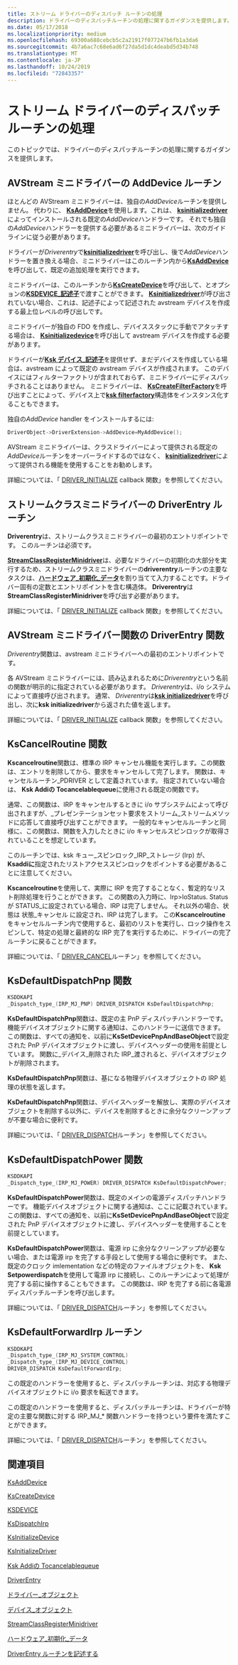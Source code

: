 ```yaml
---
title: ストリーム ドライバーのディスパッチ ルーチンの処理
description: ドライバーのディスパッチルーチンの処理に関するガイダンスを提供します。
ms.date: 05/17/2018
ms.localizationpriority: medium
ms.openlocfilehash: 69300a688cebcb5c2a21917f077247b6fb1a3da6
ms.sourcegitcommit: 4b7a6ac7c68e6ad6f27da5d1dc4deabd5d34b748
ms.translationtype: MT
ms.contentlocale: ja-JP
ms.lasthandoff: 10/24/2019
ms.locfileid: "72843357"
---
```

# <a name="handling-dispatch-routines-in-stream-drivers"></a>ストリーム ドライバーのディスパッチ ルーチンの処理

このトピックでは、ドライバーのディスパッチルーチンの処理に関するガイダンスを提供します。

## <a name="adddevice-routine-for-avstream-minidrivers"></a>AVStream ミニドライバーの AddDevice ルーチン

ほとんどの AVStream ミニドライバーは、独自の*AddDevice*ルーチンを提供しません。 代わりに、 [**KsAddDevice**](https://docs.microsoft.com/windows-hardware/drivers/ddi/ks/nf-ks-ksadddevice)を使用します。これは、 [**ksinitializedriver**](https://docs.microsoft.com/windows-hardware/drivers/ddi/ks/nf-ks-ksinitializedriver)によってインストールされる既定の*AddDevice*ハンドラーです。 それでも独自の*AddDevice*ハンドラーを提供する必要があるミニドライバーは、次のガイドラインに従う必要があります。

ドライバーが*Driverentry*で[**ksinitializedriver**](https://docs.microsoft.com/windows-hardware/drivers/ddi/ks/nf-ks-ksinitializedriver)を呼び出し、後で*AddDevice*ハンドラーを置き換える場合、ミニドライバーはこのルーチン内から[**KsAddDevice**](https://docs.microsoft.com/windows-hardware/drivers/ddi/ks/nf-ks-ksadddevice)を呼び出して、既定の追加処理を実行できます。

ミニドライバーは、このルーチンから[**KsCreateDevice**](https://docs.microsoft.com/windows-hardware/drivers/ddi/ks/nf-ks-kscreatedevice)を呼び出して、とオプションの[**KSDEVICE\_記述子**](https://docs.microsoft.com/windows-hardware/drivers/ddi/ks/ns-ks-_ksdevice_descriptor)で渡すことができます。 [**Ksinitializedriver**](https://docs.microsoft.com/windows-hardware/drivers/ddi/ks/nf-ks-ksinitializedriver)が呼び出されていない場合、これは、記述子によって記述された avstream デバイスを作成する最上位レベルの呼び出しです。

ミニドライバーが独自の FDO を作成し、デバイススタックに手動でアタッチする場合は、 [**Ksinitializedevice**](https://docs.microsoft.com/windows-hardware/drivers/ddi/ks/nf-ks-ksinitializedevice)を呼び出して avstream デバイスを作成する必要があります。

ドライバーが[**Ksk デバイス\_記述子**](https://docs.microsoft.com/windows-hardware/drivers/ddi/ks/ns-ks-_ksdevice_descriptor)を提供せず、まだデバイスを作成している場合は、avstream によって既定の avstream デバイスが作成されます。 このデバイスにはフィルターファクトリが含まれておらず、ミニドライバーにディスパッチされることはありません。 ミニドライバーは、 [**KsCreateFilterFactory**](https://docs.microsoft.com/windows-hardware/drivers/ddi/ks/nf-ks-kscreatefilterfactory)を呼び出すことによって、デバイス上で[**ksk filterfactory**](https://docs.microsoft.com/windows-hardware/drivers/ddi/ks/ns-ks-_ksfilterfactory)構造体をインスタンス化することもできます。

独自の*AddDevice* handler をインストールするには:

```cpp
DriverObject->DriverExtension->AddDevice=MyAddDevice();
```
AVStream ミニドライバーは、クラスドライバーによって提供される既定の*AddDevice*ルーチンをオーバーライドするのではなく、 [**ksinitializedriver**](https://docs.microsoft.com/windows-hardware/drivers/ddi/ks/nf-ks-ksinitializedriver)によって提供される機能を使用することをお勧めします。

詳細については、「 [DRIVER_INITIALIZE](https://docs.microsoft.com/windows-hardware/drivers/ddi/wdm/nc-wdm-driver_initialize) callback 関数」を参照してください。

## <a name="driverentry-routine-for-stream-class-minidrivers"></a>ストリームクラスミニドライバーの DriverEntry ルーチン

**Driverentry**は、ストリームクラスミニドライバーの最初のエントリポイントです。 このルーチンは必須です。

[**StreamClassRegisterMinidriver**](https://docs.microsoft.com/windows-hardware/drivers/ddi/strmini/nf-strmini-streamclassregisteradapter)は、必要なドライバーの初期化の大部分を実行するため、ストリームクラスミニドライバーの**driverentry**ルーチンの主要なタスクは、[**ハードウェア\_初期化\_データ**](https://docs.microsoft.com/windows-hardware/drivers/ddi/strmini/ns-strmini-_hw_initialization_data)を割り当てて入力することです。ドライバー固有の定数とエントリポイントを含む構造体。 **Driverentry**は**StreamClassRegisterMinidriver**を呼び出す必要があります。

詳細については、「 [DRIVER_INITIALIZE](https://docs.microsoft.com/windows-hardware/drivers/ddi/wdm/nc-wdm-driver_initialize) callback 関数」を参照してください。

## <a name="driverentry-function-of-avstream-minidriver-function"></a>AVStream ミニドライバー関数の DriverEntry 関数

*Driverentry*関数は、avstream ミニドライバーへの最初のエントリポイントです。

各 AVStream ミニドライバーには、読み込まれるために*Driverentry*という名前の関数が明示的に指定されている必要があります。 *Driverentry*は、i/o システムによって直接呼び出されます。 通常、 *Driverentry*は[**ksk initializedriver**](https://docs.microsoft.com/windows-hardware/drivers/ddi/ks/nf-ks-ksinitializedriver)を呼び出し、次に**ksk initializedriver**から返された値を返します。

詳細については、「 [DRIVER_INITIALIZE](https://docs.microsoft.com/windows-hardware/drivers/ddi/wdm/nc-wdm-driver_initialize) callback 関数」を参照してください。

## <a name="kscancelroutine-function"></a>KsCancelRoutine 関数

**Kscancelroutine**関数は、標準の IRP キャンセル機能を実行します。この関数は、エントリを削除してから、要求をキャンセルして完了します。 関数は、キャンセルルーチン\_PDRIVER として定義されています。 指定されていない場合は、 **Ksk Addiの Tocancelablequeue**に使用される既定の関数です。

通常、この関数は、IRP をキャンセルするときに i/o サブシステムによって呼び出されますが、\_プレゼンテーションセット要求をストリーム\_ストリームメソッドに応答して直接呼び出すことができます。 一般的なキャンセルルーチンと同様に、この関数は、関数を入力したときに i/o キャンセルスピンロックが取得されていることを想定しています。

このルーチンでは、ksk キュー\_スピンロック\_IRP\_ストレージ (Irp) が、 **Ksaddiに**指定されたリストアクセススピンロックをポイントする必要があることに注意してください。

**Kscancelroutine**を使用して、実際に IRP を完了することなく、暫定的なリスト削除処理を行うことができます。 この関数の入力時に、Irp&gt;IoStatus. Status が STATUS\_に設定されている場合、IRP は完了しません。 それ以外の場合、状態は 状態\_キャンセル に設定され、IRP は完了します。 この**Kscancelroutine**をキャンセルルーチン内で使用すると、最初のリストを実行し、ロック操作をスピンして、特定の処理と最終的な IRP 完了を実行するために、ドライバーの完了ルーチンに戻ることができます。

詳細については、「 [DRIVER_CANCEL](https://docs.microsoft.com/windows-hardware/drivers/ddi/wdm/nc-wdm-driver_cancel)ルーチン」を参照してください。

## <a name="ksdefaultdispatchpnp-function"></a>KsDefaultDispatchPnp 関数

```cpp
KSDDKAPI
_Dispatch_type_(IRP_MJ_PNP) DRIVER_DISPATCH KsDefaultDispatchPnp;
```

**KsDefaultDispatchPnp**関数は、既定の主 PnP ディスパッチハンドラーです。機能デバイスオブジェクトに関する通知は、このハンドラーに送信できます。 この関数は、すべての通知を、以前に**KsSetDevicePnpAndBaseObject**で設定された PnP デバイスオブジェクトに渡し、デバイスヘッダーの使用を前提としています。 関数に\_デバイス\_削除された IRP\_渡されると、デバイスオブジェクトが削除されます。

**KsDefaultDispatchPnp**関数は、基になる物理デバイスオブジェクトの IRP 処理の状態を返します。

**KsDefaultDispatchPnp**関数は、デバイスヘッダーを解放し、実際のデバイスオブジェクトを削除する以外に、デバイスを削除するときに余分なクリーンアップが不要な場合に便利です。

詳細については、「 [DRIVER_DISPATCH](https://docs.microsoft.com/windows-hardware/drivers/ddi/wdm/nc-wdm-driver_dispatch)ルーチン」を参照してください。


## <a name="ksdefaultdispatchpower-function"></a>KsDefaultDispatchPower 関数

```cpp
KSDDKAPI
_Dispatch_type_(IRP_MJ_POWER) DRIVER_DISPATCH KsDefaultDispatchPower;
```

**KsDefaultDispatchPower**関数は、既定のメインの電源ディスパッチハンドラーです。 機能デバイスオブジェクトに関する通知は、ここに記載されています。 この関数は、すべての通知を、以前に**KsSetDevicePnpAndBaseObject**で設定された PnP デバイスオブジェクトに渡し、デバイスヘッダーを使用することを前提としています。

**KsDefaultDispatchPower**関数は、電源 irp に余分なクリーンアップが必要ない場合、または電源 irp を完了する手段として使用する場合に便利です。 また、既定のクロック imlementation などの特定のファイルオブジェクトを、 **Ksk Setpowerdispatch**を使用して電源 irp に接続し、このルーチンによって処理が完了する前に操作することもできます。 この関数は、IRP を完了する前に各電源ディスパッチルーチンを呼び出します。

詳細については、「 [DRIVER_DISPATCH](https://docs.microsoft.com/windows-hardware/drivers/ddi/wdm/nc-wdm-driver_dispatch)ルーチン」を参照してください。

## <a name="ksdefaultforwardirp-routine"></a>KsDefaultForwardIrp ルーチン

```cpp
KSDDKAPI
_Dispatch_type_(IRP_MJ_SYSTEM_CONTROL)
_Dispatch_type_(IRP_MJ_DEVICE_CONTROL)
DRIVER_DISPATCH KsDefaultForwardIrp;
```

この既定のハンドラーを使用すると、ディスパッチルーチンは、対応する物理デバイスオブジェクトに i/o 要求を転送できます。

この既定のハンドラーを使用すると、ディスパッチルーチンは、ドライバーが特定の主要な関数に対する IRP\_MJ\_\* 関数ハンドラーを持つという要件を満たすことができます。

詳細については、「 [DRIVER_DISPATCH](https://docs.microsoft.com/windows-hardware/drivers/ddi/wdm/nc-wdm-driver_dispatch)ルーチン」を参照してください。

<a name="see-also"></a>関連項目
--------

[KsAddDevice](https://docs.microsoft.com/windows-hardware/drivers/ddi/ks/nf-ks-ksadddevice)

[KsCreateDevice](https://docs.microsoft.com/windows-hardware/drivers/ddi/ks/nf-ks-kscreatedevice)

[KSDEVICE](https://docs.microsoft.com/windows-hardware/drivers/ddi/ks/ns-ks-_ksdevice)

[KsDispatchIrp](https://docs.microsoft.com/windows-hardware/drivers/ddi/ks/nf-ks-ksdispatchirp)

[KsInitializeDevice](https://docs.microsoft.com/windows-hardware/drivers/ddi/ks/nf-ks-ksinitializedevice)

[KsInitializeDriver](https://docs.microsoft.com/windows-hardware/drivers/ddi/ks/nf-ks-ksinitializedriver)

[Ksk Addiの Tocancelablequeue](https://docs.microsoft.com/windows-hardware/drivers/ddi/ks/nf-ks-ksaddirptocancelablequeue)

[DriverEntry](https://docs.microsoft.com/windows-hardware/drivers/ddi/wdm/nc-wdm-driver_initialize)

[ドライバー\_オブジェクト](https://docs.microsoft.com/windows-hardware/drivers/ddi/wdm/ns-wdm-_driver_object)

[デバイス\_オブジェクト](https://docs.microsoft.com/windows-hardware/drivers/ddi/wdm/ns-wdm-_device_object)

[StreamClassRegisterMinidriver](https://docs.microsoft.com/windows-hardware/drivers/ddi/strmini/nf-strmini-streamclassregisteradapter)

[ハードウェア\_初期化\_データ](https://docs.microsoft.com/windows-hardware/drivers/ddi/strmini/ns-strmini-_hw_initialization_data)

[DriverEntry ルーチンを記述する](https://docs.microsoft.com/windows-hardware/drivers/kernel/writing-a-driverentry-routine)








